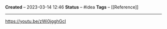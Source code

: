 **Created** – 2023-03-14 12:46
**Status** – #idea
**Tags** – [[Reference]]

---

https://youtu.be/zWi0jgghGcI